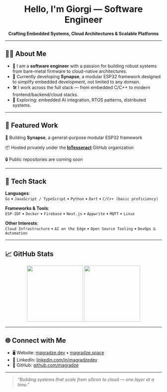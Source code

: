 <h1 align="center">Hello, I'm Giorgi — Software Engineer</h1>

<p align="center">
  <strong>Crafting Embedded Systems, Cloud Architectures & Scalable Platforms</strong>
</p>

---

## 👨‍💻 About Me

- 🔧 I am a **software engineer** with a passion for building robust systems from bare-metal firmware to cloud-native architectures.
- 🌿 Currently developing **Synapse**, a modular ESP32 framework designed to simplify embedded development, not limited to any domain.
- 🛠️ I work across the full stack — from embedded C/C++ to modern frontend/backend/cloud stacks.
- 🧠 Exploring: embedded AI integration, RTOS patterns, distributed systems.

---

## 🧠 Featured Work

🔌 Building **Synapse**, a general-purpose modular ESP32 framework  

📦 Hosted privately under the [**IoTesseract**](https://github.com/iotesseract) GitHub organization  

🔒 Public repositories are coming soon

---

## 🔧 Tech Stack

**Languages**:  
`Go` • `JavaScript / TypeScript` • `Python` • `Dart` • `C/C++ (basic proficiency)`

**Frameworks & Tools**:  
`ESP-IDF` • `Docker` • `Firebase` • `Next.js` • `Appwrite` • `MQTT` • `Linux`

**Other Interests**:  
`Cloud Infrastructure` • `AI on the Edge` • `Open Source Tooling` • `DevOps & Automation`

---

## 📈 GitHub Stats

<p align="center">
  <img src="https://github-readme-stats.vercel.app/api?username=magradze&show_icons=true&theme=github_dark&hide_border=true" height="180" />
  <img src="https://github-readme-stats.vercel.app/api/top-langs/?username=magradze&layout=compact&theme=github_dark&hide_border=true" height="180"/>
</p>

---

## 🌐 Connect with Me

- 🖥️ Website: [magradze.dev](https://magradze.dev) • [magradze.space](https://magradze.space)  
- 🔗 LinkedIn: [linkedin.com/in/magradzedev](https://www.linkedin.com/in/magradzedev/)  
- 📁 GitHub: [github.com/magradze](https://github.com/magradze)

---

> *“Building systems that scale from silicon to cloud — one layer at a time.”*
